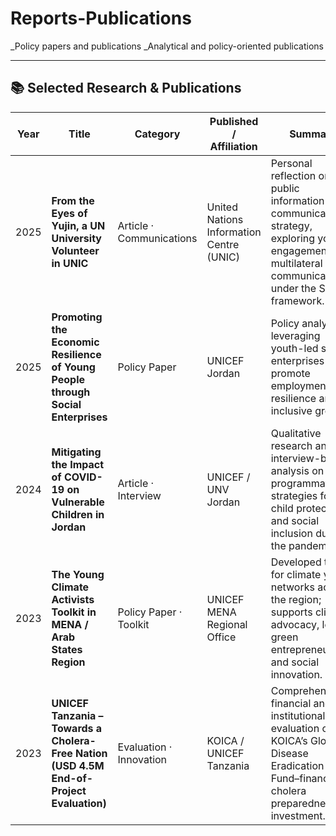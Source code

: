 # Reports-Publications
_Policy papers and publications 
_Analytical and policy-oriented publications 

---

## 📚 Selected Research & Publications

| Year | Title | Category | Published / Affiliation | Summary |
|------|--------|-----------|--------------------------|----------|
| 2025 | **From the Eyes of Yujin, a UN University Volunteer in UNIC** | Article · Communications | United Nations Information Centre (UNIC) | Personal reflection on UN public information and communications strategy, exploring youth engagement and multilateral communications under the SDGs framework. |
| 2025 | **Promoting the Economic Resilience of Young People through Social Enterprises** | Policy Paper | UNICEF Jordan | Policy analysis on leveraging youth-led social enterprises to promote employment resilience and inclusive growth. |
| 2024 | **Mitigating the Impact of COVID-19 on Vulnerable Children in Jordan** | Article · Interview | UNICEF / UNV Jordan | Qualitative research and interview-based analysis on programmatic strategies for child protection and social inclusion during the pandemic. |
| 2023 | **The Young Climate Activists Toolkit in MENA / Arab States Region** | Policy Paper · Toolkit | UNICEF MENA Regional Office | Developed toolkit for climate youth networks across the region; supports climate advocacy, local green entrepreneurship, and social innovation. |
| 2023 | **UNICEF Tanzania – Towards a Cholera-Free Nation (USD 4.5M End-of-Project Evaluation)** | Evaluation · Innovation | KOICA / UNICEF Tanzania | Comprehensive financial and institutional evaluation of KOICA’s Global Disease Eradication Fund–financed cholera preparedness investment. |
